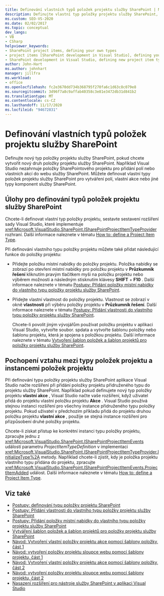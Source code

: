 ```yaml
---
title: Definování vlastních typů položek projektu služby SharePoint | Microsoft Docs
description: Definujte vlastní typ položky projektu služby SharePoint, pokud chcete vytvořit nový typ položky projektu služby SharePoint.
ms.custom: SEO-VS-2020
ms.date: 02/02/2017
ms.topic: conceptual
dev_langs:
- VB
- CSharp
helpviewer_keywords:
- SharePoint project items, defining your own types
- project items [SharePoint development in Visual Studio], defining your own types
- SharePoint development in Visual Studio, defining new project item types
author: John-Hart
ms.author: johnhart
manager: jillfra
ms.workload:
- office
ms.openlocfilehash: fc2e3670dd734b368795f270fa6c1d63c8c079e8
ms.sourcegitcommit: 3d96f7a8c9affab40358c3e81e3472db31d841b2
ms.translationtype: MT
ms.contentlocale: cs-CZ
ms.lasthandoff: 11/17/2020
ms.locfileid: "94672831"
---
```

# <a name="define-custom-sharepoint-project-item-types"></a>Definování vlastních typů položek projektu služby SharePoint
  Definujte nový typ položky projektu služby SharePoint, pokud chcete vytvořit nový druh položky projektu služby SharePoint. Například Visual Studio nezahrnuje položky SharePointového projektu pro přidání polí nebo vlastních akcí do webu služby SharePoint. Můžete definovat vlastní typy položek projektu služby SharePoint pro vytváření polí, vlastní akce nebo jiné typy komponent služby SharePoint.

## <a name="tasks-for-defining-sharepoint-project-item-types"></a>Úlohy pro definování typů položek projektu služby SharePoint
 Chcete-li definovat vlastní typ položky projektu, sestavte sestavení rozšíření sady Visual Studio, které implementuje <xref:Microsoft.VisualStudio.SharePoint.ISharePointProjectItemTypeProvider> rozhraní. Další informace naleznete v tématu [How to: define a Project Item Type](../sharepoint/how-to-define-a-sharepoint-project-item-type.md).

 Při definování vlastního typu položky projektu můžete také přidat následující funkce do položky projektu:

- Přidejte položku místní nabídky do položky projektu. Položka nabídky se zobrazí po otevření místní nabídky pro položku projektu v **Průzkumník řešení** kliknutím pravým tlačítkem myši na položku projektu nebo výběrem možnosti a následným stisknutím klávesy **SHIFT** + **F10** . Další informace naleznete v tématu [Postupy: Přidání položky místní nabídky do vlastního typu položky projektu služby SharePoint](../sharepoint/how-to-add-a-shortcut-menu-item-to-a-custom-sharepoint-project-item-type.md).

- Přidejte vlastní vlastnost do položky projektu. Vlastnost se zobrazí v okně **vlastnosti** při výběru položky projektu v **Průzkumník řešení**. Další informace naleznete v tématu [Postupy: Přidání vlastnosti do vlastního typu položky projektu služby SharePoint](../sharepoint/how-to-add-a-property-to-a-custom-sharepoint-project-item-type.md).

  Chcete-li povolit jiným vývojářům používat položku projektu v aplikaci Visual Studio, vytvořte soubor. spdata a vytvořte šablonu položky nebo šablonu projektu, která je spojena s položkou projektu. Další informace naleznete v tématu [Vytvoření šablon položek a šablon projektů pro položky projektu služby SharePoint](../sharepoint/creating-item-templates-and-project-templates-for-sharepoint-project-items.md).

## <a name="understand-the-relationship-between-project-item-types-and-project-item-instances"></a>Pochopení vztahu mezi typy položek projektu a instancemi položek projektu
 Při definování typu položky projektu služby SharePoint aplikace Visual Studio načte rozšíření při přidání položky projektu přidruženého typu do projektu služby SharePoint. Například pokud definujete nový typ položky projektu **vlastní akce** , Visual Studio načte vaše rozšíření, když uživatel přidá do projektu vlastní položku projektu **Akce** . Visual Studio používá stejnou instanci rozšíření pro všechny instance přidruženého typu položky projektu. Pokud uživatel v předchozím příkladu přidá do projektu druhou položku projektu **vlastní akce** , použije se stejná instance rozšíření pro přizpůsobení druhé položky projektu.

 Chcete-li získat přístup ke konkrétní instanci typu položky projektu, zpracujte jednu z <xref:Microsoft.VisualStudio.SharePoint.ISharePointProjectItemEvents> událostí parametru *ProjectItemTypeDefinition* v implementaci <xref:Microsoft.VisualStudio.SharePoint.ISharePointProjectItemTypeProvider.InitializeType%2A> metody. Například chcete-li zjistit, kdy je položka projektu vlastního typu přidána do projektu, zpracujte <xref:Microsoft.VisualStudio.SharePoint.ISharePointProjectItemEvents.ProjectItemAdded> událost. Další informace naleznete v tématu [How to: define a Project Item Type](../sharepoint/how-to-define-a-sharepoint-project-item-type.md).

## <a name="see-also"></a>Viz také
- [Postupy: definování typu položky projektu SharePoint](../sharepoint/how-to-define-a-sharepoint-project-item-type.md)
- [Postupy: Přidání vlastnosti do vlastního typu položky projektu služby SharePoint](../sharepoint/how-to-add-a-property-to-a-custom-sharepoint-project-item-type.md)
- [Postupy: Přidání položky místní nabídky do vlastního typu položky projektu služby SharePoint](../sharepoint/how-to-add-a-shortcut-menu-item-to-a-custom-sharepoint-project-item-type.md)
- [Vytváření šablon položek a šablon projektů pro položky projektu služby SharePoint](../sharepoint/creating-item-templates-and-project-templates-for-sharepoint-project-items.md)
- [Návod: Vytvoření vlastní položky projektu akce pomocí šablony položky, část 1](../sharepoint/walkthrough-creating-a-custom-action-project-item-with-an-item-template-part-1.md)
- [Návod: vytvoření položky projektu sloupce webu pomocí šablony projektu, část 1](../sharepoint/walkthrough-creating-a-site-column-project-item-with-a-project-template-part-1.md)
- [Návod: Vytvoření vlastní položky projektu akce pomocí šablony položky, část 2](../sharepoint/walkthrough-creating-a-custom-action-project-item-with-an-item-template-part-2.md)
- [Návod: vytvoření položky projektu sloupce webu pomocí šablony projektu, část 2](../sharepoint/walkthrough-creating-a-site-column-project-item-with-a-project-template-part-2.md)
- [Nasazení rozšíření pro nástroje služby SharePoint v aplikaci Visual Studio](../sharepoint/deploying-extensions-for-the-sharepoint-tools-in-visual-studio.md)
